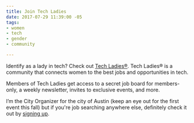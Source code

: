 ```yaml
---
title: Join Tech Ladies
date: 2017-07-29 11:39:00 -05
tags:
- women
- tech
- gender
- community

---
```


Identify as a lady in tech? Check out [Tech Ladies®](https://www.hiretechladies.com/join/?kid=GDT52). Tech Ladies® is a community that connects women to the best jobs and opportunities in tech.

Members of Tech Ladies get access to a secret job board for members-only, a weekly newsletter, invites to exclusive events, and more.

I’m the City Organizer for the city of Austin (keep an eye out for the first event this fall) but if you're job searching anywhere else, definitely check it out by [signing up](https://www.hiretechladies.com/join/?kid=GDT52).
